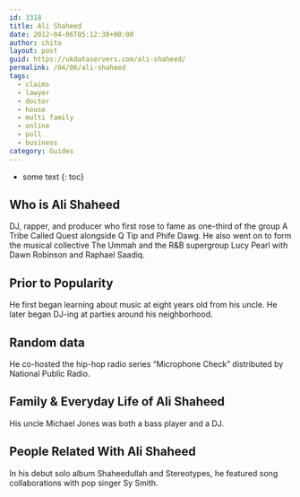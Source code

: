 ```yaml
---
id: 3318
title: Ali Shaheed
date: 2012-04-06T05:12:38+00:00
author: chito
layout: post
guid: https://ukdataservers.com/ali-shaheed/
permalink: /04/06/ali-shaheed
tags:
  - claims
  - lawyer
  - doctor
  - house
  - multi family
  - online
  - poll
  - business
category: Guides
---
```


* some text
{: toc}
          
          
## Who is  Ali Shaheed
                  
                  
                  
DJ, rapper, and producer who first rose to fame as one-third of the group A Tribe Called Quest alongside Q Tip and Phife Dawg. He also went on to form the musical collective The Ummah and the R&B supergroup Lucy Pearl with Dawn Robinson and Raphael Saadiq.
                  
                
                
                
## Prior to Popularity 
                  
                  
                  
He first began learning about music at eight years old from his uncle. He later began DJ-ing at parties around his neighborhood.
                  
                
                
                
## Random data 
                  
                  
                  
He co-hosted the hip-hop radio series &#8220;Microphone Check&#8221; distributed by National Public Radio.
                  
                
                
                
## Family & Everyday Life of Ali Shaheed
                  
                  
                  
His uncle Michael Jones was both a bass player and a DJ.
                  
                
                
                
## People Related With  Ali Shaheed
                  
                  
                  
In his debut solo album Shaheedullah and Stereotypes, he featured song collaborations with pop singer Sy Smith.
                  
                
              
            
          
          
          
    
    
  
